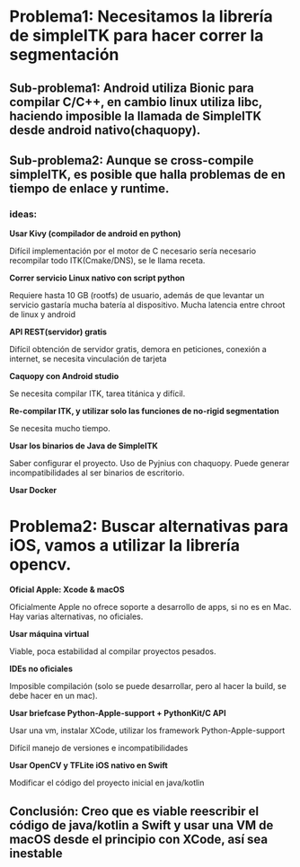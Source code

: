 # Problema1: Necesitamos la librería de simpleITK para hacer correr la segmentación

## Sub-problema1: Android utiliza Bionic para compilar C/C++, en cambio linux utiliza libc, haciendo imposible la llamada de SimpleITK desde android nativo(chaquopy).
## Sub-problema2: Aunque se cross-compile simpleITK, es posible que halla problemas de en tiempo de enlace y runtime.

### ideas:

**Usar Kivy (compilador de android en python)**

Difícil implementación por el motor de C necesario sería necesario recompilar todo ITK(Cmake/DNS), se le llama receta.

**Correr servicio Linux nativo con script python**

Requiere hasta 10 GB (rootfs) de usuario, además de que levantar un servicio gastaría mucha batería al dispositivo. Mucha latencia entre chroot de linux y android

**API REST(servidor) gratis**

Difícil obtención de servidor gratis, demora en peticiones, conexión a internet, se necesita vinculación de tarjeta

**Caquopy con Android studio**

Se necesita compilar ITK, tarea titánica y difícil.

**Re-compilar ITK, y utilizar solo las funciones de no-rigid segmentation**

Se necesita mucho tiempo.

**Usar los binarios de Java de SimpleITK**

Saber configurar el proyecto. Uso de Pyjnius con chaquopy.
Puede generar incompatibilidades al ser binarios de escritorio.

**Usar Docker**

# Problema2: Buscar alternativas para iOS, vamos a utilizar la librería opencv.

**Oficial Apple: Xcode & macOS**

Oficialmente Apple no ofrece soporte a desarrollo de apps, si no es en Mac. Hay varias alternativas, no oficiales.

**Usar máquina virtual**

Viable, poca estabilidad al compilar proyectos pesados.

**IDEs no oficiales**

Imposible compilación (solo se puede desarrollar, pero al hacer la build, se debe hacer en un mac).


**Usar briefcase Python-Apple-support + PythonKit/C API**

Usar una vm, instalar XCode, utilizar los framework Python-Apple-support

Difícil manejo de versiones e incompatibilidades

**Usar OpenCV y TFLite iOS nativo en Swift**

Modificar el código del proyecto inicial en java/kotlin



## Conclusión: Creo que es viable reescribir el código de java/kotlin a Swift y usar una VM de macOS desde el principio con XCode, así sea inestable




